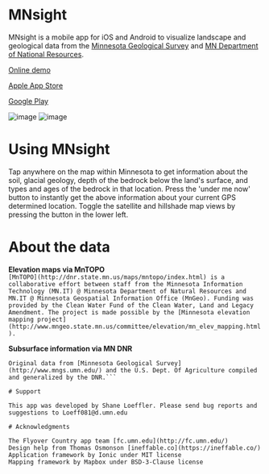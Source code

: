 # MNsight
MNsight is a mobile app for iOS and Android to visualize landscape and geological data from the [Minnesota Geological Survey](http://www.mngs.umn.edu/) and [MN Department of National Resources](http://www.dnr.state.mn.us/index.html).

[Online demo](http://z.umn.edu/mngeo)

[Apple App Store](https://itunes.apple.com/us/app/mnsight/id1304610283?ls=1&mt=8)

[Google Play](https://play.google.com/store/apps/details?id=com.MNsight.geo&hl=en)


![image](https://cloud.githubusercontent.com/assets/14908734/26281440/e5431b02-3dbb-11e7-8bca-b34f2e20d108.png)
![image](https://cloud.githubusercontent.com/assets/14908734/26281434/bede27ea-3dbb-11e7-84fe-208cddf27f8b.png)

# Using MNsight

Tap anywhere on the map within Minnesota to get information about the soil, glacial geology, depth of the bedrock below the land's surface, and types and ages of the bedrock in that location. Press the 'under me now' button to instantly get the above information about your current GPS determined location.  Toggle the satellite and hillshade map views by pressing the button in the lower left. 

# About the data

**Elevation maps via MnTOPO**  
```[MnTOPO](http://dnr.state.mn.us/maps/mntopo/index.html) is a collaborative effort between staff from the Minnesota Information Technology (MN.IT) @ Minnesota Department of Natural Resources and MN.IT @ Minnesota Geospatial Information Office (MnGeo). Funding was provided by the Clean Water Fund of the Clean Water, Land and Legacy Amendment. The project is made possible by the [Minnesota elevation mapping project](http://www.mngeo.state.mn.us/committee/elevation/mn_elev_mapping.html). ``` 

**Subsurface information via MN DNR**  
```Data accessed using the DNR's [What's Under Your House?](http://www.dnr.state.mn.us/lands_minerals/webmaps/geomap.html) app.  
Original data from [Minnesota Geological Survey](http://www.mngs.umn.edu/) and the U.S. Dept. Of Agriculture compiled and generalized by the DNR.```

# Support

This app was developed by Shane Loeffler. Please send bug reports and suggestions to Loeff081@d.umn.edu

# Acknowledgments

The Flyover Country app team [fc.umn.edu](http://fc.umn.edu/)  
Design help from Thomas Osmonson [ineffable.co](https://ineffable.co/)  
Application framework by Ionic under MIT license  
Mapping framework by Mapbox under BSD-3-Clause license

